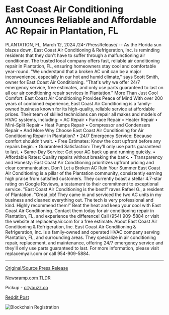 # East Coast Air Conditioning Announces Reliable and Affordable AC Repair in Plantation, FL

PLANTATION, FL, March 12, 2024 /24-7PressRelease/ -- As the Florida sun blazes down, East Coast Air Conditioning & Refrigeration, Inc. is reminding residents that they don't have to suffer through a malfunctioning air conditioner. The trusted local company offers fast, reliable air conditioning repair in Plantation, FL, ensuring homeowners stay cool and comfortable year-round.  "We understand that a broken AC unit can be a major inconvenience, especially in our hot and humid climate," says Scott Smith, owner for East Coast Air Conditioning. "That's why we offer 24/7 emergency service, free estimates, and only use parts guaranteed to last on all our air conditioning repair services in Plantation."  More Than Just Cool Comfort: East Coast Air Conditioning Provides Peace of Mind  With over 200 years of combined experience, East Coast Air Conditioning is a family-owned business known for its high-quality, reliable service at affordable prices. Their team of skilled technicians can repair all makes and models of HVAC systems, including: •	AC Repair •	Furnace Repair •	Heater Repair •	Mini-Split Repair •	Heat Pumps Repair •	Compressor and Condensers Repair •	And More  Why Choose East Coast Air Conditioning for Air Conditioning Repair in Plantation?  •	24/7 Emergency Service: Because comfort shouldn't wait. •	Free Estimates: Know the cost upfront before any repairs begin. •	Guaranteed Satisfaction: They'll only use parts guaranteed to last. •	Same-Day Service: Get your AC back up and running quickly. •	Affordable Rates: Quality repairs without breaking the bank. •	Transparency and Honesty: East Coast Air Conditioning prioritizes upfront pricing and clear communication.  Don't Let a Broken AC Ruin Your Summer  East Coast Air Conditioning is a pillar of the Plantation community, consistently earning high praise from satisfied customers. They currently boast a stellar 4.7-star rating on Google Reviews, a testament to their commitment to exceptional service.  "East Coast Air Conditioning is the best!" raves Rafael G., a resident of Plantation. "Great job! They came in and serviced the two AC units in my business and cleaned everything out. The tech is very professional and kind. Highly recommend them!"  Beat the heat and keep your cool with East Coast Air Conditioning. Contact them today for air conditioning repair in Plantation, FL, and experience the difference!  Call (954) 909-5884 or visit the website at replacemyair.com for a free estimate.  About East Coast Air Conditioning & Refrigeration, Inc.  East Coast Air Conditioning & Refrigeration, Inc. is a family-owned and operated HVAC company serving Plantation, FL, and surrounding areas. They specialize in air conditioning repair, replacement, and maintenance, offering 24/7 emergency service and they'll only use parts guaranteed to last. For more information, please visit replacemyair.com or call 954-909-5884. 

---

[Original/Source Press Release](https://www.24-7pressrelease.com/press-release/509177/east-coast-air-conditioning-announces-reliable-and-affordable-ac-repair-in-plantation-fl)
                    

[Newsramp.com TLDR](https://newsramp.com/curated-news/stay-cool-year-round-with-reliable-air-conditioning-repair-in-plantation-fl/87ac34de685e98ecab8f44c54f3ce84d) 


Pickup - [citybuzz.co](https://citybuzz.co/2024/03/12/stay-cool-and-comfortable-with-east-coast-air-conditioning-s-reliable-ac-repair-in-plantation-fl)
 



[Reddit Post](https://www.reddit.com/r/HealthCareNewsInfo/comments/1bcr6jy/stay_cool_yearround_with_reliable_air/) 



![Blockchain Registration](https://cdn.newsramp.app/24-7PressRelease/qrcode/243/12/zealbZ3N.webp)